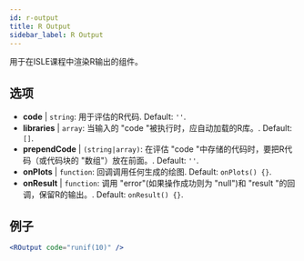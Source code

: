 ```yaml
---
id: r-output
title: R Output
sidebar_label: R Output
---
```


用于在ISLE课程中渲染R输出的组件。

## 选项

* __code__ | `string`: 用于评估的R代码. Default: `''`.
* __libraries__ | `array`: 当输入的 "code "被执行时，应自动加载的R库。. Default: `[]`.
* __prependCode__ | `(string|array)`: 在评估 "code "中存储的代码时，要把R代码（或代码块的 "数组"）放在前面。. Default: `''`.
* __onPlots__ | `function`: 回调调用任何生成的绘图. Default: `onPlots() {}`.
* __onResult__ | `function`: 调用 "error"(如果操作成功则为 "null")和 "result "的回调，保留R的输出。. Default: `onResult() {}`.


## 例子

```jsx live
<ROutput code="runif(10)" />
```


